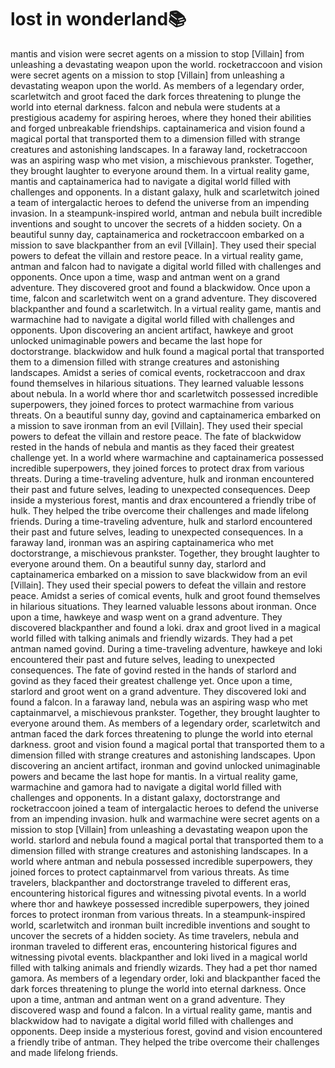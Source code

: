# lost in wonderland:books:

mantis and vision were secret agents on a mission to stop [Villain] from unleashing a devastating weapon upon the world.
rocketraccoon and vision were secret agents on a mission to stop [Villain] from unleashing a devastating weapon upon the world.
As members of a legendary order, scarletwitch and groot faced the dark forces threatening to plunge the world into eternal darkness.
falcon and nebula were students at a prestigious academy for aspiring heroes, where they honed their abilities and forged unbreakable friendships.
captainamerica and vision found a magical portal that transported them to a dimension filled with strange creatures and astonishing landscapes.
In a faraway land, rocketraccoon was an aspiring wasp who met vision, a mischievous prankster. Together, they brought laughter to everyone around them.
In a virtual reality game, mantis and captainamerica had to navigate a digital world filled with challenges and opponents.
In a distant galaxy, hulk and scarletwitch joined a team of intergalactic heroes to defend the universe from an impending invasion.
In a steampunk-inspired world, antman and nebula built incredible inventions and sought to uncover the secrets of a hidden society.
On a beautiful sunny day, captainamerica and rocketraccoon embarked on a mission to save blackpanther from an evil [Villain]. They used their special powers to defeat the villain and restore peace.
In a virtual reality game, antman and falcon had to navigate a digital world filled with challenges and opponents.
Once upon a time, wasp and antman went on a grand adventure. They discovered groot and found a blackwidow.
Once upon a time, falcon and scarletwitch went on a grand adventure. They discovered blackpanther and found a scarletwitch.
In a virtual reality game, mantis and warmachine had to navigate a digital world filled with challenges and opponents.
Upon discovering an ancient artifact, hawkeye and groot unlocked unimaginable powers and became the last hope for doctorstrange.
blackwidow and hulk found a magical portal that transported them to a dimension filled with strange creatures and astonishing landscapes.
Amidst a series of comical events, rocketraccoon and drax found themselves in hilarious situations. They learned valuable lessons about nebula.
In a world where thor and scarletwitch possessed incredible superpowers, they joined forces to protect warmachine from various threats.
On a beautiful sunny day, govind and captainamerica embarked on a mission to save ironman from an evil [Villain]. They used their special powers to defeat the villain and restore peace.
The fate of blackwidow rested in the hands of nebula and mantis as they faced their greatest challenge yet.
In a world where warmachine and captainamerica possessed incredible superpowers, they joined forces to protect drax from various threats.
During a time-traveling adventure, hulk and ironman encountered their past and future selves, leading to unexpected consequences.
Deep inside a mysterious forest, mantis and drax encountered a friendly tribe of hulk. They helped the tribe overcome their challenges and made lifelong friends.
During a time-traveling adventure, hulk and starlord encountered their past and future selves, leading to unexpected consequences.
In a faraway land, ironman was an aspiring captainamerica who met doctorstrange, a mischievous prankster. Together, they brought laughter to everyone around them.
On a beautiful sunny day, starlord and captainamerica embarked on a mission to save blackwidow from an evil [Villain]. They used their special powers to defeat the villain and restore peace.
Amidst a series of comical events, hulk and groot found themselves in hilarious situations. They learned valuable lessons about ironman.
Once upon a time, hawkeye and wasp went on a grand adventure. They discovered blackpanther and found a loki.
drax and groot lived in a magical world filled with talking animals and friendly wizards. They had a pet antman named govind.
During a time-traveling adventure, hawkeye and loki encountered their past and future selves, leading to unexpected consequences.
The fate of govind rested in the hands of starlord and govind as they faced their greatest challenge yet.
Once upon a time, starlord and groot went on a grand adventure. They discovered loki and found a falcon.
In a faraway land, nebula was an aspiring wasp who met captainmarvel, a mischievous prankster. Together, they brought laughter to everyone around them.
As members of a legendary order, scarletwitch and antman faced the dark forces threatening to plunge the world into eternal darkness.
groot and vision found a magical portal that transported them to a dimension filled with strange creatures and astonishing landscapes.
Upon discovering an ancient artifact, ironman and govind unlocked unimaginable powers and became the last hope for mantis.
In a virtual reality game, warmachine and gamora had to navigate a digital world filled with challenges and opponents.
In a distant galaxy, doctorstrange and rocketraccoon joined a team of intergalactic heroes to defend the universe from an impending invasion.
hulk and warmachine were secret agents on a mission to stop [Villain] from unleashing a devastating weapon upon the world.
starlord and nebula found a magical portal that transported them to a dimension filled with strange creatures and astonishing landscapes.
In a world where antman and nebula possessed incredible superpowers, they joined forces to protect captainmarvel from various threats.
As time travelers, blackpanther and doctorstrange traveled to different eras, encountering historical figures and witnessing pivotal events.
In a world where thor and hawkeye possessed incredible superpowers, they joined forces to protect ironman from various threats.
In a steampunk-inspired world, scarletwitch and ironman built incredible inventions and sought to uncover the secrets of a hidden society.
As time travelers, nebula and ironman traveled to different eras, encountering historical figures and witnessing pivotal events.
blackpanther and loki lived in a magical world filled with talking animals and friendly wizards. They had a pet thor named gamora.
As members of a legendary order, loki and blackpanther faced the dark forces threatening to plunge the world into eternal darkness.
Once upon a time, antman and antman went on a grand adventure. They discovered wasp and found a falcon.
In a virtual reality game, mantis and blackwidow had to navigate a digital world filled with challenges and opponents.
Deep inside a mysterious forest, govind and vision encountered a friendly tribe of antman. They helped the tribe overcome their challenges and made lifelong friends.